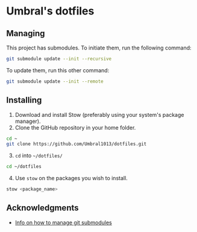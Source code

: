 # Umbral's dotfiles

## Managing
This project has submodules. 
To initiate them, run the following command:
```bash
git submodule update --init --recursive
```

To update them, run this other command:
```bash
git submodule update --init --remote
```

## Installing
1. Download and install Stow (preferably using your system's package manager).
2. Clone the GitHub repository in your home folder.
```bash
cd ~
git clone https://github.com/Umbral1013/dotfiles.git
```

3. `cd` into `~/dotfiles/`
```bash
cd ~/dotfiles
```

4. Use `stow` on the packages you wish to install.
```bash
stow <package_name>
```

## Acknowledgments
- [Info on how to manage git submodules ](https://www.anishathalye.com/2014/08/03/managing-your-dotfiles/)
